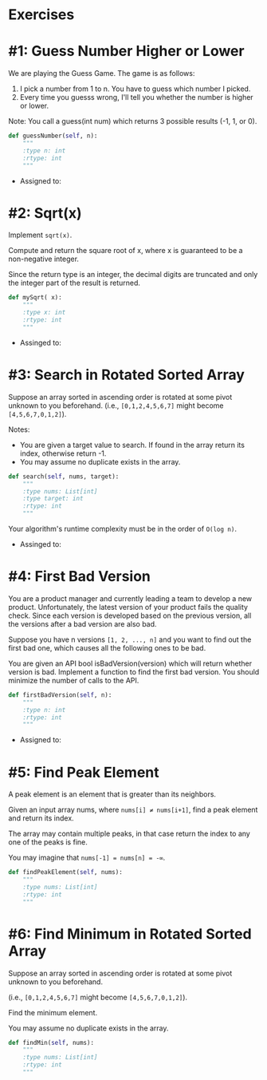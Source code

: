 # Exercises

# #1: Guess Number Higher or Lower
We are playing the Guess Game. The game is as follows:

1. I pick a number from 1 to n. You have to guess which number I picked.
2. Every time you guesss wrong, I'll tell you whether the number is higher or lower.

Note: You call a guess(int num) which returns 3 possible results (-1, 1, or 0).

```python
def guessNumber(self, n):
    """
    :type n: int
    :rtype: int
    """
```
- Assigned to:

# #2: Sqrt(x)
Implement `sqrt(x)`.

Compute and return the square root of x, where x is guaranteed to be a non-negative integer.

Since the return type is an integer, the decimal digits are truncated and only the integer part of the result is returned.

```python
def mySqrt( x):
    """
    :type x: int
    :rtype: int
    """
```
- Assinged to:

# #3: Search in Rotated Sorted Array
Suppose an array sorted in ascending order is rotated at some pivot unknown to you beforehand. (i.e., `[0,1,2,4,5,6,7]` might become `[4,5,6,7,0,1,2]`).

Notes:
- You are given a target value to search. If found in the array return its index, otherwise return -1.
- You may assume no duplicate exists in the array.

```python
def search(self, nums, target):
    """
    :type nums: List[int]
    :type target: int
    :rtype: int
    """
```

Your algorithm's runtime complexity must be in the order of `O(log n)`.
- Assinged to:

# #4: First Bad Version

You are a product manager and currently leading a team to develop a new product. Unfortunately, the latest version of your product fails the quality check. Since each version is developed based on the previous version, all the versions after a bad version are also bad.

Suppose you have n versions `[1, 2, ..., n]` and you want to find out the first bad one, which causes all the following ones to be bad.

You are given an API bool isBadVersion(version) which will return whether version is bad. Implement a function to find the first bad version. You should minimize the number of calls to the API.

```python
def firstBadVersion(self, n):
    """
    :type n: int
    :rtype: int
    """
```

- Assigned to:

# #5: Find Peak Element
A peak element is an element that is greater than its neighbors.

Given an input array nums, where `nums[i] ≠ nums[i+1]`, find a peak element and return its index.

The array may contain multiple peaks, in that case return the index to any one of the peaks is fine.

You may imagine that `nums[-1] = nums[n] = -∞`.

```python
def findPeakElement(self, nums):
    """
    :type nums: List[int]
    :rtype: int
    """
```

# #6: Find Minimum in Rotated Sorted Array
Suppose an array sorted in ascending order is rotated at some pivot unknown to you beforehand.

(i.e.,  `[0,1,2,4,5,6,7]` might become  `[4,5,6,7,0,1,2]`).

Find the minimum element.

You may assume no duplicate exists in the array.

```python
def findMin(self, nums):
    """
    :type nums: List[int]
    :rtype: int
    """
```
